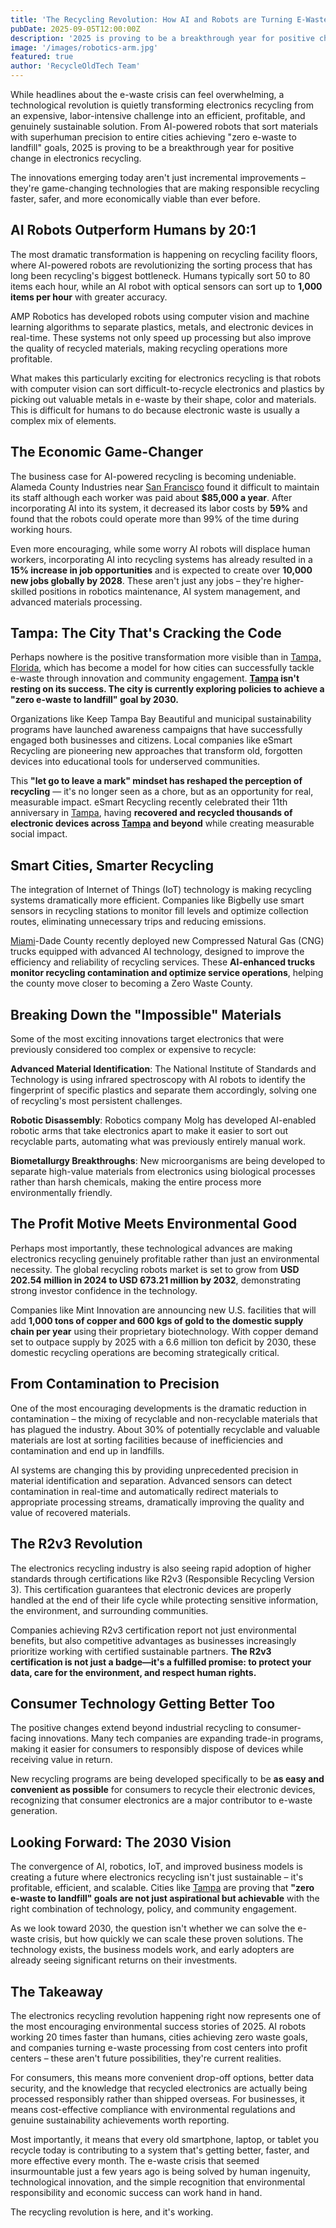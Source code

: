 ```yaml
---
title: 'The Recycling Revolution: How AI and Robots are Turning E-Waste into Environmental Wins'
pubDate: 2025-09-05T12:00:00Z
description: '2025 is proving to be a breakthrough year for positive change in electronics recycling.'
image: '/images/robotics-arm.jpg'
featured: true
author: 'RecycleOldTech Team'
---
```


While headlines about the e-waste crisis can feel overwhelming, a technological revolution is quietly transforming electronics recycling from an expensive, labor-intensive challenge into an efficient, profitable, and genuinely sustainable solution. From AI-powered robots that sort materials with superhuman precision to entire cities achieving "zero e-waste to landfill" goals, 2025 is proving to be a breakthrough year for positive change in electronics recycling.

The innovations emerging today aren't just incremental improvements – they're game-changing technologies that are making responsible recycling faster, safer, and more economically viable than ever before.

## AI Robots Outperform Humans by 20:1

The most dramatic transformation is happening on recycling facility floors, where AI-powered robots are revolutionizing the sorting process that has long been recycling's biggest bottleneck. Humans typically sort 50 to 80 items each hour, while an AI robot with optical sensors can sort up to <strong>1,000 items per hour</strong> with greater accuracy.

AMP Robotics has developed robots using computer vision and machine learning algorithms to separate plastics, metals, and electronic devices in real-time. These systems not only speed up processing but also improve the quality of recycled materials, making recycling operations more profitable.

What makes this particularly exciting for electronics recycling is that robots with computer vision can sort difficult-to-recycle electronics and plastics by picking out valuable metals in e-waste by their shape, color and materials. This is difficult for humans to do because electronic waste is usually a complex mix of elements.

## The Economic Game-Changer

The business case for AI-powered recycling is becoming undeniable. Alameda County Industries near [San Francisco](/states/california/san-francisco) found it difficult to maintain its staff although each worker was paid about <strong>$85,000 a year</strong>. After incorporating AI into its system, it decreased its labor costs by <strong>59%</strong> and found that the robots could operate more than 99% of the time during working hours.

Even more encouraging, while some worry AI robots will displace human workers, incorporating AI into recycling systems has already resulted in a <strong>15% increase in job opportunities</strong> and is expected to create over <strong>10,000 new jobs globally by 2028</strong>. These aren't just any jobs – they're higher-skilled positions in robotics maintenance, AI system management, and advanced materials processing.

## Tampa: The City That's Cracking the Code

Perhaps nowhere is the positive transformation more visible than in [Tampa, Florida](/states/florida/tampa), which has become a model for how cities can successfully tackle e-waste through innovation and community engagement. <strong>[Tampa](/states/florida/tampa) isn't resting on its success. The city is currently exploring policies to achieve a "zero e-waste to landfill" goal by 2030.</strong>

Organizations like Keep Tampa Bay Beautiful and municipal sustainability programs have launched awareness campaigns that have successfully engaged both businesses and citizens. Local companies like eSmart Recycling are pioneering new approaches that transform old, forgotten devices into educational tools for underserved communities.

This <strong>"let go to leave a mark" mindset has reshaped the perception of recycling</strong> — it's no longer seen as a chore, but as an opportunity for real, measurable impact. eSmart Recycling recently celebrated their 11th anniversary in [Tampa](/states/florida/tampa), having <strong>recovered and recycled thousands of electronic devices across [Tampa](/states/florida/tampa) and beyond</strong> while creating measurable social impact.

## Smart Cities, Smarter Recycling

The integration of Internet of Things (IoT) technology is making recycling systems dramatically more efficient. Companies like Bigbelly use smart sensors in recycling stations to monitor fill levels and optimize collection routes, eliminating unnecessary trips and reducing emissions.

[Miami](/states/florida/miami)-Dade County recently deployed new Compressed Natural Gas (CNG) trucks equipped with advanced AI technology, designed to improve the efficiency and reliability of recycling services. These <strong>AI-enhanced trucks monitor recycling contamination and optimize service operations</strong>, helping the county move closer to becoming a Zero Waste County.

## Breaking Down the "Impossible" Materials

Some of the most exciting innovations target electronics that were previously considered too complex or expensive to recycle:

<strong>Advanced Material Identification</strong>: The National Institute of Standards and Technology is using infrared spectroscopy with AI robots to identify the fingerprint of specific plastics and separate them accordingly, solving one of recycling's most persistent challenges.

<strong>Robotic Disassembly</strong>: Robotics company Molg has developed AI-enabled robotic arms that take electronics apart to make it easier to sort out recyclable parts, automating what was previously entirely manual work.

<strong>Biometallurgy Breakthroughs</strong>: New microorganisms are being developed to separate high-value materials from electronics using biological processes rather than harsh chemicals, making the entire process more environmentally friendly.

## The Profit Motive Meets Environmental Good

Perhaps most importantly, these technological advances are making electronics recycling genuinely profitable rather than just an environmental necessity. The global recycling robots market is set to grow from <strong>USD 202.54 million in 2024 to USD 673.21 million by 2032</strong>, demonstrating strong investor confidence in the technology.

Companies like Mint Innovation are announcing new U.S. facilities that will add <strong>1,000 tons of copper and 600 kgs of gold to the domestic supply chain per year</strong> using their proprietary biotechnology. With copper demand set to outpace supply by 2025 with a 6.6 million ton deficit by 2030, these domestic recycling operations are becoming strategically critical.

## From Contamination to Precision

One of the most encouraging developments is the dramatic reduction in contamination – the mixing of recyclable and non-recyclable materials that has plagued the industry. About 30% of potentially recyclable and valuable materials are lost at sorting facilities because of inefficiencies and contamination and end up in landfills.

AI systems are changing this by providing unprecedented precision in material identification and separation. Advanced sensors can detect contamination in real-time and automatically redirect materials to appropriate processing streams, dramatically improving the quality and value of recovered materials.

## The R2v3 Revolution

The electronics recycling industry is also seeing rapid adoption of higher standards through certifications like R2v3 (Responsible Recycling Version 3). This certification guarantees that electronic devices are properly handled at the end of their life cycle while protecting sensitive information, the environment, and surrounding communities.

Companies achieving R2v3 certification report not just environmental benefits, but also competitive advantages as businesses increasingly prioritize working with certified sustainable partners. <strong>The R2v3 certification is not just a badge—it's a fulfilled promise: to protect your data, care for the environment, and respect human rights.</strong>

## Consumer Technology Getting Better Too

The positive changes extend beyond industrial recycling to consumer-facing innovations. Many tech companies are expanding trade-in programs, making it easier for consumers to responsibly dispose of devices while receiving value in return.

New recycling programs are being developed specifically to be <strong>as easy and convenient as possible</strong> for consumers to recycle their electronic devices, recognizing that consumer electronics are a major contributor to e-waste generation.

## Looking Forward: The 2030 Vision

The convergence of AI, robotics, IoT, and improved business models is creating a future where electronics recycling isn't just sustainable – it's profitable, efficient, and scalable. Cities like [Tampa](/states/florida/tampa) are proving that <strong>"zero e-waste to landfill" goals are not just aspirational but achievable</strong> with the right combination of technology, policy, and community engagement.

As we look toward 2030, the question isn't whether we can solve the e-waste crisis, but how quickly we can scale these proven solutions. The technology exists, the business models work, and early adopters are already seeing significant returns on their investments.

## The Takeaway

The electronics recycling revolution happening right now represents one of the most encouraging environmental success stories of 2025. AI robots working 20 times faster than humans, cities achieving zero waste goals, and companies turning e-waste processing from cost centers into profit centers – these aren't future possibilities, they're current realities.

For consumers, this means more convenient drop-off options, better data security, and the knowledge that recycled electronics are actually being processed responsibly rather than shipped overseas. For businesses, it means cost-effective compliance with environmental regulations and genuine sustainability achievements worth reporting.

Most importantly, it means that every old smartphone, laptop, or tablet you recycle today is contributing to a system that's getting better, faster, and more effective every month. The e-waste crisis that seemed insurmountable just a few years ago is being solved by human ingenuity, technological innovation, and the simple recognition that environmental responsibility and economic success can work hand in hand.

The recycling revolution is here, and it's working.
